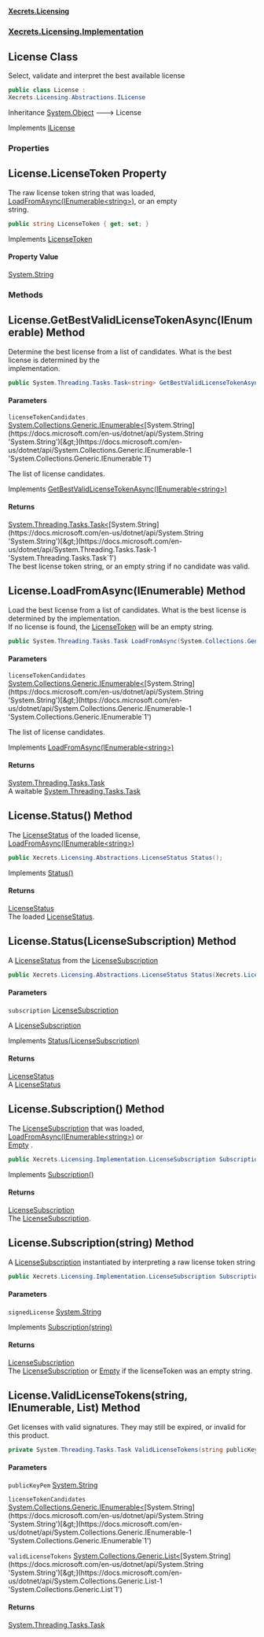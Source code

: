 #### [Xecrets.Licensing](index.md 'index')
### [Xecrets.Licensing.Implementation](Xecrets.Licensing.Implementation.md 'Xecrets.Licensing.Implementation')

## License Class

Select, validate and interpret the best available license

```csharp
public class License :
Xecrets.Licensing.Abstractions.ILicense
```

Inheritance [System.Object](https://docs.microsoft.com/en-us/dotnet/api/System.Object 'System.Object') &#129106; License

Implements [ILicense](Xecrets.Licensing.Abstractions.ILicense.md 'Xecrets.Licensing.Abstractions.ILicense')
### Properties

<a name='Xecrets.Licensing.Implementation.License.LicenseToken'></a>

## License.LicenseToken Property

The raw license token string that was loaded, [LoadFromAsync(IEnumerable&lt;string&gt;)](Xecrets.Licensing.Abstractions.ILicense.md#Xecrets.Licensing.Abstractions.ILicense.LoadFromAsync(System.Collections.Generic.IEnumerable_string_) 'Xecrets.Licensing.Abstractions.ILicense.LoadFromAsync(System.Collections.Generic.IEnumerable<string>)'), or an empty  
string.

```csharp
public string LicenseToken { get; set; }
```

Implements [LicenseToken](Xecrets.Licensing.Abstractions.ILicense.md#Xecrets.Licensing.Abstractions.ILicense.LicenseToken 'Xecrets.Licensing.Abstractions.ILicense.LicenseToken')

#### Property Value
[System.String](https://docs.microsoft.com/en-us/dotnet/api/System.String 'System.String')
### Methods

<a name='Xecrets.Licensing.Implementation.License.GetBestValidLicenseTokenAsync(System.Collections.Generic.IEnumerable_string_)'></a>

## License.GetBestValidLicenseTokenAsync(IEnumerable<string>) Method

Determine the best license from a list of candidates. What is the best license is determined by the  
implementation.

```csharp
public System.Threading.Tasks.Task<string> GetBestValidLicenseTokenAsync(System.Collections.Generic.IEnumerable<string> licenseTokenCandidates);
```
#### Parameters

<a name='Xecrets.Licensing.Implementation.License.GetBestValidLicenseTokenAsync(System.Collections.Generic.IEnumerable_string_).licenseTokenCandidates'></a>

`licenseTokenCandidates` [System.Collections.Generic.IEnumerable&lt;](https://docs.microsoft.com/en-us/dotnet/api/System.Collections.Generic.IEnumerable-1 'System.Collections.Generic.IEnumerable`1')[System.String](https://docs.microsoft.com/en-us/dotnet/api/System.String 'System.String')[&gt;](https://docs.microsoft.com/en-us/dotnet/api/System.Collections.Generic.IEnumerable-1 'System.Collections.Generic.IEnumerable`1')

The list of license candidates.

Implements [GetBestValidLicenseTokenAsync(IEnumerable&lt;string&gt;)](Xecrets.Licensing.Abstractions.ILicense.md#Xecrets.Licensing.Abstractions.ILicense.GetBestValidLicenseTokenAsync(System.Collections.Generic.IEnumerable_string_) 'Xecrets.Licensing.Abstractions.ILicense.GetBestValidLicenseTokenAsync(System.Collections.Generic.IEnumerable<string>)')

#### Returns
[System.Threading.Tasks.Task&lt;](https://docs.microsoft.com/en-us/dotnet/api/System.Threading.Tasks.Task-1 'System.Threading.Tasks.Task`1')[System.String](https://docs.microsoft.com/en-us/dotnet/api/System.String 'System.String')[&gt;](https://docs.microsoft.com/en-us/dotnet/api/System.Threading.Tasks.Task-1 'System.Threading.Tasks.Task`1')  
The best license token string, or an empty string if no candidate was valid.

<a name='Xecrets.Licensing.Implementation.License.LoadFromAsync(System.Collections.Generic.IEnumerable_string_)'></a>

## License.LoadFromAsync(IEnumerable<string>) Method

Load the best license from a list of candidates. What is the best license is determined by the implementation.  
If no license is found, the [LicenseToken](Xecrets.Licensing.Abstractions.ILicense.md#Xecrets.Licensing.Abstractions.ILicense.LicenseToken 'Xecrets.Licensing.Abstractions.ILicense.LicenseToken') will be an empty string.

```csharp
public System.Threading.Tasks.Task LoadFromAsync(System.Collections.Generic.IEnumerable<string> licenseTokenCandidates);
```
#### Parameters

<a name='Xecrets.Licensing.Implementation.License.LoadFromAsync(System.Collections.Generic.IEnumerable_string_).licenseTokenCandidates'></a>

`licenseTokenCandidates` [System.Collections.Generic.IEnumerable&lt;](https://docs.microsoft.com/en-us/dotnet/api/System.Collections.Generic.IEnumerable-1 'System.Collections.Generic.IEnumerable`1')[System.String](https://docs.microsoft.com/en-us/dotnet/api/System.String 'System.String')[&gt;](https://docs.microsoft.com/en-us/dotnet/api/System.Collections.Generic.IEnumerable-1 'System.Collections.Generic.IEnumerable`1')

The list of license candidates.

Implements [LoadFromAsync(IEnumerable&lt;string&gt;)](Xecrets.Licensing.Abstractions.ILicense.md#Xecrets.Licensing.Abstractions.ILicense.LoadFromAsync(System.Collections.Generic.IEnumerable_string_) 'Xecrets.Licensing.Abstractions.ILicense.LoadFromAsync(System.Collections.Generic.IEnumerable<string>)')

#### Returns
[System.Threading.Tasks.Task](https://docs.microsoft.com/en-us/dotnet/api/System.Threading.Tasks.Task 'System.Threading.Tasks.Task')  
A waitable [System.Threading.Tasks.Task](https://docs.microsoft.com/en-us/dotnet/api/System.Threading.Tasks.Task 'System.Threading.Tasks.Task')

<a name='Xecrets.Licensing.Implementation.License.Status()'></a>

## License.Status() Method

The [LicenseStatus](Xecrets.Licensing.Abstractions.LicenseStatus.md 'Xecrets.Licensing.Abstractions.LicenseStatus') of the loaded license, [LoadFromAsync(IEnumerable&lt;string&gt;)](Xecrets.Licensing.Abstractions.ILicense.md#Xecrets.Licensing.Abstractions.ILicense.LoadFromAsync(System.Collections.Generic.IEnumerable_string_) 'Xecrets.Licensing.Abstractions.ILicense.LoadFromAsync(System.Collections.Generic.IEnumerable<string>)')

```csharp
public Xecrets.Licensing.Abstractions.LicenseStatus Status();
```

Implements [Status()](Xecrets.Licensing.Abstractions.ILicense.md#Xecrets.Licensing.Abstractions.ILicense.Status() 'Xecrets.Licensing.Abstractions.ILicense.Status()')

#### Returns
[LicenseStatus](Xecrets.Licensing.Abstractions.LicenseStatus.md 'Xecrets.Licensing.Abstractions.LicenseStatus')  
The loaded [LicenseStatus](Xecrets.Licensing.Abstractions.LicenseStatus.md 'Xecrets.Licensing.Abstractions.LicenseStatus').

<a name='Xecrets.Licensing.Implementation.License.Status(Xecrets.Licensing.Implementation.LicenseSubscription)'></a>

## License.Status(LicenseSubscription) Method

A [LicenseStatus](Xecrets.Licensing.Abstractions.LicenseStatus.md 'Xecrets.Licensing.Abstractions.LicenseStatus') from the [LicenseSubscription](Xecrets.Licensing.Implementation.LicenseSubscription.md 'Xecrets.Licensing.Implementation.LicenseSubscription')

```csharp
public Xecrets.Licensing.Abstractions.LicenseStatus Status(Xecrets.Licensing.Implementation.LicenseSubscription subscription);
```
#### Parameters

<a name='Xecrets.Licensing.Implementation.License.Status(Xecrets.Licensing.Implementation.LicenseSubscription).subscription'></a>

`subscription` [LicenseSubscription](Xecrets.Licensing.Implementation.LicenseSubscription.md 'Xecrets.Licensing.Implementation.LicenseSubscription')

A [LicenseSubscription](Xecrets.Licensing.Implementation.LicenseSubscription.md 'Xecrets.Licensing.Implementation.LicenseSubscription')

Implements [Status(LicenseSubscription)](Xecrets.Licensing.Abstractions.ILicense.md#Xecrets.Licensing.Abstractions.ILicense.Status(Xecrets.Licensing.Implementation.LicenseSubscription) 'Xecrets.Licensing.Abstractions.ILicense.Status(Xecrets.Licensing.Implementation.LicenseSubscription)')

#### Returns
[LicenseStatus](Xecrets.Licensing.Abstractions.LicenseStatus.md 'Xecrets.Licensing.Abstractions.LicenseStatus')  
A [LicenseStatus](Xecrets.Licensing.Abstractions.LicenseStatus.md 'Xecrets.Licensing.Abstractions.LicenseStatus')

<a name='Xecrets.Licensing.Implementation.License.Subscription()'></a>

## License.Subscription() Method

The [LicenseSubscription](Xecrets.Licensing.Implementation.LicenseSubscription.md 'Xecrets.Licensing.Implementation.LicenseSubscription') that was loaded, [LoadFromAsync(IEnumerable&lt;string&gt;)](Xecrets.Licensing.Abstractions.ILicense.md#Xecrets.Licensing.Abstractions.ILicense.LoadFromAsync(System.Collections.Generic.IEnumerable_string_) 'Xecrets.Licensing.Abstractions.ILicense.LoadFromAsync(System.Collections.Generic.IEnumerable<string>)') or  
[Empty](Xecrets.Licensing.Implementation.LicenseSubscription.md#Xecrets.Licensing.Implementation.LicenseSubscription.Empty 'Xecrets.Licensing.Implementation.LicenseSubscription.Empty') .

```csharp
public Xecrets.Licensing.Implementation.LicenseSubscription Subscription();
```

Implements [Subscription()](Xecrets.Licensing.Abstractions.ILicense.md#Xecrets.Licensing.Abstractions.ILicense.Subscription() 'Xecrets.Licensing.Abstractions.ILicense.Subscription()')

#### Returns
[LicenseSubscription](Xecrets.Licensing.Implementation.LicenseSubscription.md 'Xecrets.Licensing.Implementation.LicenseSubscription')  
The [LicenseSubscription](Xecrets.Licensing.Implementation.LicenseSubscription.md 'Xecrets.Licensing.Implementation.LicenseSubscription').

<a name='Xecrets.Licensing.Implementation.License.Subscription(string)'></a>

## License.Subscription(string) Method

A [LicenseSubscription](Xecrets.Licensing.Implementation.LicenseSubscription.md 'Xecrets.Licensing.Implementation.LicenseSubscription') instantiated by interpreting a raw license token string

```csharp
public Xecrets.Licensing.Implementation.LicenseSubscription Subscription(string signedLicense);
```
#### Parameters

<a name='Xecrets.Licensing.Implementation.License.Subscription(string).signedLicense'></a>

`signedLicense` [System.String](https://docs.microsoft.com/en-us/dotnet/api/System.String 'System.String')

Implements [Subscription(string)](Xecrets.Licensing.Abstractions.ILicense.md#Xecrets.Licensing.Abstractions.ILicense.Subscription(string) 'Xecrets.Licensing.Abstractions.ILicense.Subscription(string)')

#### Returns
[LicenseSubscription](Xecrets.Licensing.Implementation.LicenseSubscription.md 'Xecrets.Licensing.Implementation.LicenseSubscription')  
The [LicenseSubscription](Xecrets.Licensing.Implementation.LicenseSubscription.md 'Xecrets.Licensing.Implementation.LicenseSubscription') or [Empty](Xecrets.Licensing.Implementation.LicenseSubscription.md#Xecrets.Licensing.Implementation.LicenseSubscription.Empty 'Xecrets.Licensing.Implementation.LicenseSubscription.Empty') if the licenseToken was an empty string.

<a name='Xecrets.Licensing.Implementation.License.ValidLicenseTokens(string,System.Collections.Generic.IEnumerable_string_,System.Collections.Generic.List_string_)'></a>

## License.ValidLicenseTokens(string, IEnumerable<string>, List<string>) Method

Get licenses with valid signatures. They may still be expired, or invalid for this product.

```csharp
private System.Threading.Tasks.Task ValidLicenseTokens(string publicKeyPem, System.Collections.Generic.IEnumerable<string> licenseTokenCandidates, System.Collections.Generic.List<string> validLicenseTokens);
```
#### Parameters

<a name='Xecrets.Licensing.Implementation.License.ValidLicenseTokens(string,System.Collections.Generic.IEnumerable_string_,System.Collections.Generic.List_string_).publicKeyPem'></a>

`publicKeyPem` [System.String](https://docs.microsoft.com/en-us/dotnet/api/System.String 'System.String')

<a name='Xecrets.Licensing.Implementation.License.ValidLicenseTokens(string,System.Collections.Generic.IEnumerable_string_,System.Collections.Generic.List_string_).licenseTokenCandidates'></a>

`licenseTokenCandidates` [System.Collections.Generic.IEnumerable&lt;](https://docs.microsoft.com/en-us/dotnet/api/System.Collections.Generic.IEnumerable-1 'System.Collections.Generic.IEnumerable`1')[System.String](https://docs.microsoft.com/en-us/dotnet/api/System.String 'System.String')[&gt;](https://docs.microsoft.com/en-us/dotnet/api/System.Collections.Generic.IEnumerable-1 'System.Collections.Generic.IEnumerable`1')

<a name='Xecrets.Licensing.Implementation.License.ValidLicenseTokens(string,System.Collections.Generic.IEnumerable_string_,System.Collections.Generic.List_string_).validLicenseTokens'></a>

`validLicenseTokens` [System.Collections.Generic.List&lt;](https://docs.microsoft.com/en-us/dotnet/api/System.Collections.Generic.List-1 'System.Collections.Generic.List`1')[System.String](https://docs.microsoft.com/en-us/dotnet/api/System.String 'System.String')[&gt;](https://docs.microsoft.com/en-us/dotnet/api/System.Collections.Generic.List-1 'System.Collections.Generic.List`1')

#### Returns
[System.Threading.Tasks.Task](https://docs.microsoft.com/en-us/dotnet/api/System.Threading.Tasks.Task 'System.Threading.Tasks.Task')